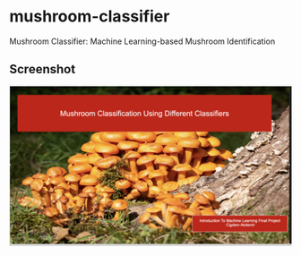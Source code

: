 # mushroom-classifier
Mushroom Classifier: Machine Learning-based Mushroom Identification


## Screenshot
![login page](https://github.com/chidoakd/mushroom-classifier/blob/main/preview/start_1.png?raw=true)
